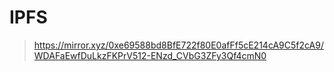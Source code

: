 # IPFS

> https://mirror.xyz/0xe69588bd8BfE722f80E0afFf5cE214cA9C5f2cA9/WDAFaEwfDuLkzFKPrV512-ENzd_CVbG3ZFy3Qf4cmN0